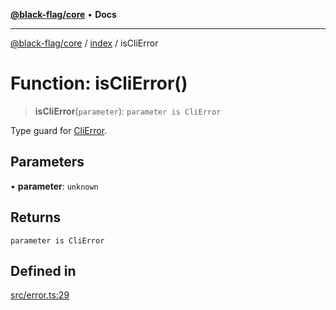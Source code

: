 [**@black-flag/core**](../../README.md) • **Docs**

***

[@black-flag/core](../../README.md) / [index](../README.md) / isCliError

# Function: isCliError()

> **isCliError**(`parameter`): `parameter is CliError`

Type guard for [CliError](../classes/CliError.md).

## Parameters

• **parameter**: `unknown`

## Returns

`parameter is CliError`

## Defined in

[src/error.ts:29](https://github.com/Xunnamius/black-flag/blob/20623d626b4c283cf81bd3e79356045673c5c3fb/src/error.ts#L29)
